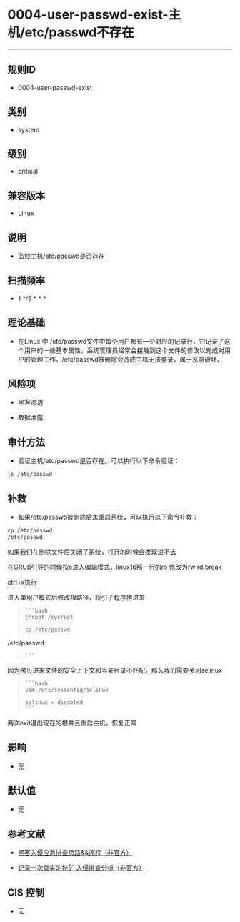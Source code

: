 # 0004-user-passwd-exist-主机/etc/passwd不存在
---

## 规则ID

- 0004-user-passwd-exist


## 类别

- system


## 级别

- critical


## 兼容版本


- Linux




## 说明


- 监控主机/etc/passwd是否存在



## 扫描频率
- 1 */5 * * *

## 理论基础


- 在Linux 中 /etc/passwd文件中每个用户都有一个对应的记录行，它记录了这个用户的一些基本属性。系统管理员经常会接触到这个文件的修改以完成对用户的管理工作。/etc/passwd被删除会造成主机无法登录，属于恶意破坏。






## 风险项


- 黑客渗透



- 数据泄露



## 审计方法
- 验证主机/etc/passwd是否存在。可以执行以下命令验证：

```bash
ls /etc/passwd
```



## 补救
- 如果/etc/passwd被删除后未重启系统，可以执行以下命令补救：
```bash
cp /etc/passwd
/etc/passwd
```
如果我们在删除文件后关闭了系统，打开的时候会发现进不去
>
>
在GRUB引导的时候按e进入编辑模式，linux16那一行的ro 修改为rw rd.break
>
>
ctrl+x执行
>
>
进入单用户模式后修改根路径，将引子程序拷进来
>
>     ```bash
>     chroot /sysroot
>
>     cp /etc/passwd
/etc/passwd
>     ```
>
>
因为拷贝进来文件的安全上下文和当亲目录不匹配，那么我们需要关闭selinux
>
>     ```bash
>     vim /etc/sysconfig/selinux
>
>     selinux = disabled
>     ```
>
>
两次exit退出现在的根并且重启主机，恢复正常



## 影响


- 无




## 默认值


- 无




## 参考文献


- [黑客入侵应急排查思路&&流程（非官方）](https://www.sohu.com/a/236820450_99899618)



- [记录一次真实的挖矿 入侵排查分析（非官方）](https://www.cnblogs.com/zsl-find/articles/11688640.html)



## CIS 控制


- 无


